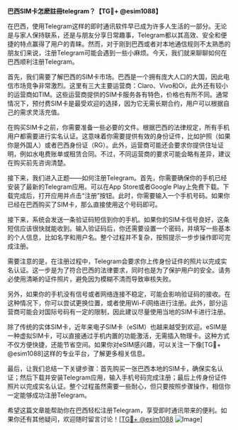 **巴西SIM卡怎麽註冊telegram？【TG💪+ @esim1088】**

在巴西，使用Telegram这样的即时通讯软件早已成为许多人生活的一部分。无论是与家人保持联系，还是与朋友分享日常趣事，Telegram都以其高效、安全和便捷的特点赢得了用户的青睐。然而，对于刚到巴西或者对本地通信规则不太熟悉的朋友们来说，注册Telegram可能会遇到一些小麻烦。今天，我们就来聊聊如何在巴西顺利注册Telegram。

首先，我们需要了解巴西的SIM卡市场。巴西是一个拥有庞大人口的大国，因此电信市场竞争非常激烈。这里有三大主要运营商：Claro、Vivo和Oi，此外还有较小的运营商如TIM。这些运营商提供的SIM卡服务各有特色，价格也有所不同。通常情况下，预付费SIM卡是最受欢迎的选择，因为它无需长期合约，用户可以根据自己的需求灵活充值。

在购买SIM卡之前，你需要准备一些必要的文件。根据巴西的法律规定，所有手机用户都需要进行实名认证。这意味着你需要提供有效的身份证件，比如护照（如果你是外国人）或者巴西身份证（RG）。此外，运营商可能还会要求你提供住址证明，例如水电费账单或租赁合同。不过，不同运营商的要求可能会略有差异，建议在购买前先咨询清楚。

接下来，我们进入正题——如何注册Telegram。首先，你需要确保你的手机已经安装了最新的Telegram应用。可以在App Store或者Google Play上免费下载。下载完成后，打开应用并点击“注册”按钮。此时，你需要输入一个手机号码。如果你已经在巴西购买了SIM卡，那么直接使用这个号码即可。

接下来，系统会发送一条验证码短信到你的手机。如果你的SIM卡信号良好，这条短信应该很快就能收到。输入验证码后，你还需要设置一个密码，并填写一些基本的个人信息，比如名字和用户名。整个过程并不复杂，按照提示一步步操作即可完成注册。

需要注意的是，在注册过程中，Telegram会要求你上传身份证件的照片以完成实名认证。这一步是为了符合巴西的法律要求，同时也是为了保护用户的安全。请务必使用清晰的证件照片，避免因为模糊不清而导致审核失败。

另外，如果你的手机没有信号或者网络连接不稳定，可能会影响验证码的接收。在这种情况下，你可以尝试更换位置，或者使用Wi-Fi网络进行注册。此外，部分运营商可能会对国际号码有一定的限制，因此建议尽量使用当地的SIM卡进行注册。

除了传统的实体SIM卡，近年来电子SIM卡（eSIM）也越来越受到欢迎。eSIM是一种虚拟SIM卡，可以直接通过手机内置的功能激活，无需插入物理卡。这种方式不仅方便快捷，还能节省空间。如果你对eSIM感兴趣，可以关注一下像[TG💪+ @esim1088]这样的专业平台，了解更多相关信息。

最后，让我们总结一下关键步骤：首先购买一张巴西本地的SIM卡，确保实名认证；然后下载并安装Telegram应用，输入手机号码完成注册；最后上传身份证件照片以完成实名认证。整个过程虽然需要一些耐心，但只要按照步骤操作，相信你一定能够成功注册Telegram。

希望这篇文章能帮助你在巴西轻松注册Telegram，享受即时通讯带来的便利。如果你还有其他疑问，欢迎随时留言讨论！[[TG💪+ @esim1088](https://t.me/s/esim1088) ![Image](https://i.postimg.cc/4NQfJmqS/Snipaste-2025-05-13-00-14-12.png)]